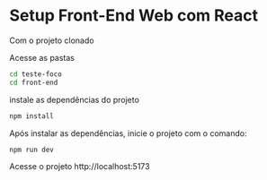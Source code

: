 # Setup Front-End Web com React

Com o projeto clonado

Acesse as pastas 

```bash
cd teste-foco
cd front-end
````

instale as dependências do projeto

````bash
npm install
````

Após instalar as dependências, inicie o projeto com o comando:

````bash
npm run dev
````

Acesse o projeto
http://localhost:5173

